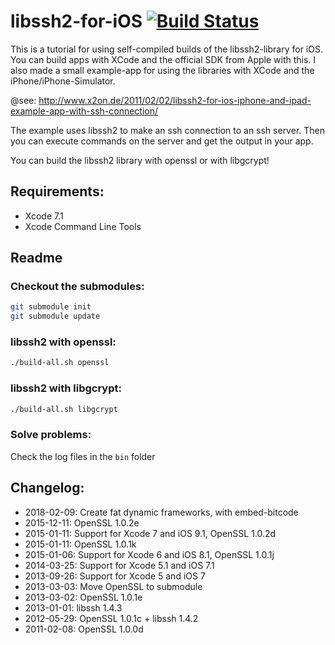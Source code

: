 # libssh2-for-iOS [![Build Status](https://travis-ci.org/x2on/libssh2-for-iOS.png)](https://travis-ci.org/x2on/libssh2-for-iOS)

This is a tutorial for using self-compiled builds of the libssh2-library for iOS. You can build apps with XCode and the official SDK from Apple with this. I also made a small example-app for using the libraries with XCode and the iPhone/iPhone-Simulator.

@see: http://www.x2on.de/2011/02/02/libssh2-for-ios-iphone-and-ipad-example-app-with-ssh-connection/

The example uses libssh2 to make an ssh connection to an ssh server. Then you can execute commands on the server and get the output in your app.

You can build the libssh2 library with openssl or with libgcrypt!

## Requirements:
- Xcode 7.1
- Xcode Command Line Tools

## Readme
### Checkout the submodules:
```bash
git submodule init
git submodule update
```
### libssh2 with openssl:
```bash
./build-all.sh openssl
```
### libssh2 with libgcrypt:
```bash
./build-all.sh libgcrypt
```
### Solve problems:
Check the log files in the ```bin``` folder
## Changelog:
* 2018-02-09: Create fat dynamic frameworks, with embed-bitcode
* 2015-12-11: OpenSSL 1.0.2e
* 2015-01-11: Support for Xcode 7 and iOS 9.1, OpenSSL 1.0.2d
* 2015-01-11: OpenSSL 1.0.1k
* 2015-01-06: Support for Xcode 6 and iOS 8.1, OpenSSL 1.0.1j
* 2014-03-25: Support for Xcode 5.1 and iOS 7.1
* 2013-09-26: Support for Xcode 5 and iOS 7
* 2013-03-03: Move OpenSSL to submodule
* 2013-03-02: OpenSSL 1.0.1e
* 2013-01-01: libssh 1.4.3
* 2012-05-29: OpenSSL 1.0.1c + libssh 1.4.2
* 2011-02-08: OpenSSL 1.0.0d
